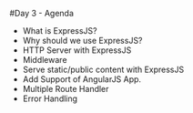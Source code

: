 #Day 3 - Agenda

* What is ExpressJS?
* Why should we use ExpressJS?
* HTTP Server with ExpressJS
* Middleware
* Serve static/public content with ExpressJS
* Add Support of AngularJS App.
* Multiple Route Handler
* Error Handling